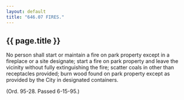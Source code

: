 ```yaml
---
layout: default 
title: "646.07 FIRES."
---
```


{{ page.title }}
----------------

No person shall start or maintain a fire on park property except in a
fireplace or a site designate; start a fire on park property and leave
the vicinity without fully extinguishing the fire; scatter coals in
other than receptacles provided; burn wood found on park property except
as provided by the City in designated containers.

(Ord. 95-28. Passed 6-15-95.)
